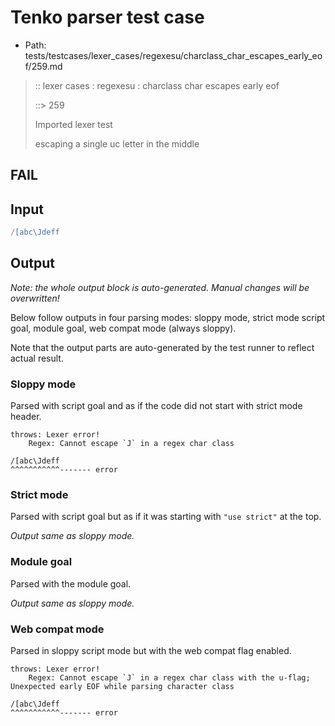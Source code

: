 # Tenko parser test case

- Path: tests/testcases/lexer_cases/regexesu/charclass_char_escapes_early_eof/259.md

> :: lexer cases : regexesu : charclass char escapes early eof
>
> ::> 259
>
> Imported lexer test
>
> escaping a single uc letter in the middle

## FAIL

## Input

`````js
/[abc\Jdeff
`````

## Output

_Note: the whole output block is auto-generated. Manual changes will be overwritten!_

Below follow outputs in four parsing modes: sloppy mode, strict mode script goal, module goal, web compat mode (always sloppy).

Note that the output parts are auto-generated by the test runner to reflect actual result.

### Sloppy mode

Parsed with script goal and as if the code did not start with strict mode header.

`````
throws: Lexer error!
    Regex: Cannot escape `J` in a regex char class

/[abc\Jdeff
^^^^^^^^^^^------- error
`````

### Strict mode

Parsed with script goal but as if it was starting with `"use strict"` at the top.

_Output same as sloppy mode._

### Module goal

Parsed with the module goal.

_Output same as sloppy mode._

### Web compat mode

Parsed in sloppy script mode but with the web compat flag enabled.

`````
throws: Lexer error!
    Regex: Cannot escape `J` in a regex char class with the u-flag; Unexpected early EOF while parsing character class

/[abc\Jdeff
^^^^^^^^^^^------- error
`````


